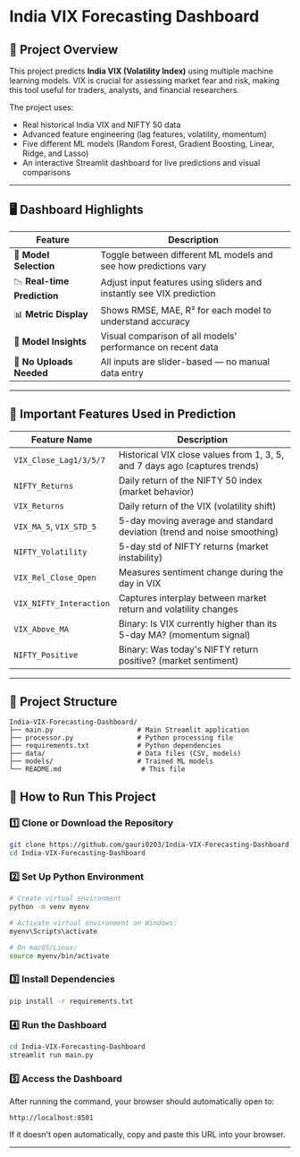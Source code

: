 # India VIX Forecasting Dashboard

## 📘 Project Overview
This project predicts **India VIX (Volatility Index)** using multiple machine learning models. VIX is crucial for assessing market fear and risk, making this tool useful for traders, analysts, and financial researchers.

The project uses:
- Real historical India VIX and NIFTY 50 data
- Advanced feature engineering (lag features, volatility, momentum)
- Five different ML models (Random Forest, Gradient Boosting, Linear, Ridge, and Lasso)
- An interactive Streamlit dashboard for live predictions and visual comparisons

---

## 🖥️ Dashboard Highlights
| Feature | Description |
|--------|-------------|
| 🎯 **Model Selection** | Toggle between different ML models and see how predictions vary |
| 📉 **Real-time Prediction** | Adjust input features using sliders and instantly see VIX prediction |
| 📊 **Metric Display** | Shows RMSE, MAE, R² for each model to understand accuracy |
| 🧮 **Model Insights** | Visual comparison of all models' performance on recent data |
| 🧩 **No Uploads Needed** | All inputs are slider-based — no manual data entry |

---

## 🧠 Important Features Used in Prediction
| Feature Name               | Description |
|---------------------------|-------------|
| `VIX_Close_Lag1/3/5/7`    | Historical VIX close values from 1, 3, 5, and 7 days ago (captures trends) |
| `NIFTY_Returns`           | Daily return of the NIFTY 50 index (market behavior) |
| `VIX_Returns`             | Daily return of the VIX (volatility shift) |
| `VIX_MA_5`, `VIX_STD_5`   | 5-day moving average and standard deviation (trend and noise smoothing) |
| `NIFTY_Volatility`        | 5-day std of NIFTY returns (market instability) |
| `VIX_Rel_Close_Open`      | Measures sentiment change during the day in VIX |
| `VIX_NIFTY_Interaction`   | Captures interplay between market return and volatility changes |
| `VIX_Above_MA`            | Binary: Is VIX currently higher than its 5-day MA? (momentum signal) |
| `NIFTY_Positive`          | Binary: Was today's NIFTY return positive? (market sentiment) |

---

## 📂 Project Structure
```
India-VIX-Forecasting-Dashboard/
├── main.py                     # Main Streamlit application
├── processor.py                # Python processing file
├── requirements.txt            # Python dependencies
├── data/                       # Data files (CSV, models)
├── models/                     # Trained ML models
└── README.md                    # This file
```

## 🚀 How to Run This Project

### 1️⃣ Clone or Download the Repository
```bash
git clone https://github.com/gauri0203/India-VIX-Forecasting-Dashboard
cd India-VIX-Forecasting-Dashboard
```

### 2️⃣ Set Up Python Environment
```bash
# Create virtual environment
python -m venv myenv

# Activate virtual environment on Windows:
myenv\Scripts\activate

# On macOS/Linux:
source myenv/bin/activate
```

### 3️⃣ Install Dependencies
```bash
pip install -r requirements.txt
```

### 4️⃣ Run the Dashboard
```bash
cd India-VIX-Forecasting-Dashboard
streamlit run main.py
```

### 5️⃣ Access the Dashboard
After running the command, your browser should automatically open to:
```
http://localhost:8501
```

If it doesn't open automatically, copy and paste this URL into your browser.

---


